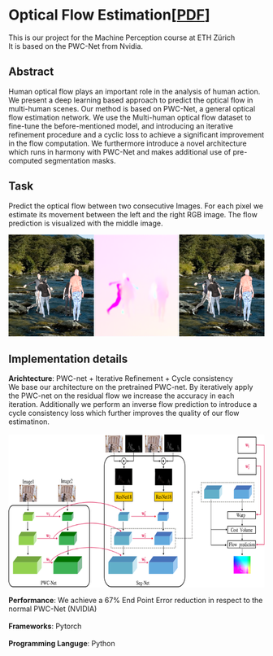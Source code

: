 # Optical Flow Estimation[[PDF](https://github.com/municola/optical-flow-estimation/blob/master/Report.pdf)]

This is our project for the Machine Perception course at ETH Zürich <br>
It is based on the PWC-Net from Nvidia.

## Abstract
Human optical flow plays an important role in the analysis of human action. We present a deep learning based approach to predict the optical flow in multi-human scenes. Our method is based on PWC-Net, a general optical flow estimation network. We use the Multi-human optical flow dataset to fine-tune the before-mentioned model, and introducing an iterative refinement procedure and a cyclic loss to achieve a significant improvement in the flow computation. We furthermore introduce a novel architecture which runs in harmony with PWC-Net and makes additional use of pre-computed segmentation masks.

## Task
Predict the optical flow between two consecutive Images.
For each pixel we estimate its movement between the left and the right RGB image. The flow prediction is visualized with the middle image.

<img src="images/pic1.png"
     style="height: 200px" />

## Implementation details
**Arichtecture**: 
PWC-net + Iterative Refinement + Cycle consistency <br>
We base our architecture on the pretrained PWC-net. By iteratively apply the PWC-net on the residual flow we increase the accuracy in each iteration. Additionally we perform an inverse flow prediction to introduce a cycle consistency loss which further improves the quality of our flow estimatinon. <br><br>
<img src="images/pic2.png"
     style="height: 300px" />

**Performance**: We achieve a 67% End Point Error reduction in respect to the normal PWC-Net (NVIDIA)<br><br>
**Frameworks**: Pytorch<br><br>
**Programming Languge**: Python


